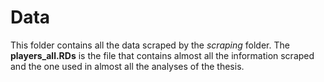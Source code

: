 # Data
This folder contains all the data scraped by the *scraping* folder. The **players_all.RDs** is the file that contains almost all the information scraped and the one used in almost all the analyses of the thesis.
